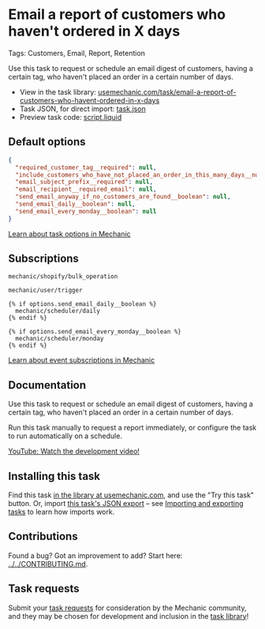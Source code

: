 # Email a report of customers who haven't ordered in X days

Tags: Customers, Email, Report, Retention

Use this task to request or schedule an email digest of customers, having a certain tag, who haven't placed an order in a certain number of days.

* View in the task library: [usemechanic.com/task/email-a-report-of-customers-who-havent-ordered-in-x-days](https://usemechanic.com/task/email-a-report-of-customers-who-havent-ordered-in-x-days)
* Task JSON, for direct import: [task.json](../../tasks/email-a-report-of-customers-who-havent-ordered-in-x-days.json)
* Preview task code: [script.liquid](./script.liquid)

## Default options

```json
{
  "required_customer_tag__required": null,
  "include_customers_who_have_not_placed_an_order_in_this_many_days__number_required": null,
  "email_subject_prefix__required": null,
  "email_recipient__required_email": null,
  "send_email_anyway_if_no_customers_are_found__boolean": null,
  "send_email_daily__boolean": null,
  "send_email_every_monday__boolean": null
}
```

[Learn about task options in Mechanic](https://docs.usemechanic.com/article/471-task-options)

## Subscriptions

```liquid
mechanic/shopify/bulk_operation

mechanic/user/trigger

{% if options.send_email_daily__boolean %}
  mechanic/scheduler/daily
{% endif %}

{% if options.send_email_every_monday__boolean %}
  mechanic/scheduler/monday
{% endif %}
```

[Learn about event subscriptions in Mechanic](https://docs.usemechanic.com/article/408-subscriptions)

## Documentation

Use this task to request or schedule an email digest of customers, having a certain tag, who haven't placed an order in a certain number of days.

Run this task manually to request a report immediately, or configure the task to run automatically on a schedule.

[YouTube: Watch the development video!](https://youtu.be/y1fV3aQrS1g)

## Installing this task

Find this task [in the library at usemechanic.com](https://usemechanic.com/task/email-a-report-of-customers-who-havent-ordered-in-x-days), and use the "Try this task" button. Or, import [this task's JSON export](../../tasks/email-a-report-of-customers-who-havent-ordered-in-x-days.json) – see [Importing and exporting tasks](https://docs.usemechanic.com/article/505-importing-and-exporting-tasks) to learn how imports work.

## Contributions

Found a bug? Got an improvement to add? Start here: [../../CONTRIBUTING.md](../../CONTRIBUTING.md).

## Task requests

Submit your [task requests](https://mechanic.canny.io/task-requests) for consideration by the Mechanic community, and they may be chosen for development and inclusion in the [task library](https://tasks.mechanic.dev/)!
